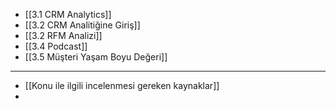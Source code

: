 - [[3.1 CRM Analytics]]
- [[3.2 CRM Analitiğine Giriş]]
- [[3.2 RFM Analizi]]
- [[3.4 Podcast]]
- [[3.5 Müşteri Yaşam Boyu Değeri]]

---
- [[Konu ile ilgili incelenmesi gereken kaynaklar]]
- 